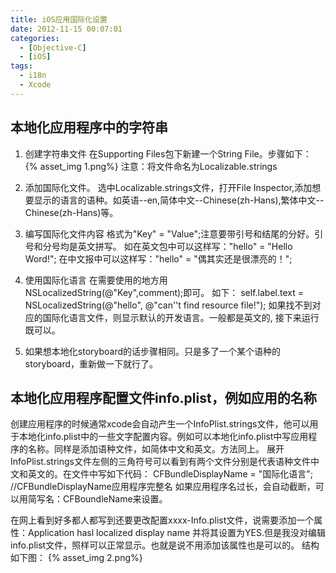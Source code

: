 ```yaml
---
title: iOS应用国际化设置
date: 2012-11-15 00:07:01
categories: 
  - [Objective-C]
  - [iOS]
tags:
  - i18n
  - Xcode
---
```


## 本地化应用程序中的字符串
1. 创建字符串文件
在Supporting Files包下新建一个String File。步骤如下：
{% asset_img 1.png%}
注意：将文件命名为Localizable.strings

2. 添加国际化文件。
选中Localizable.strings文件，打开File Inspector,添加想要显示的语言的语种。如英语--en,简体中文--Chinese(zh-Hans),繁体中文--  Chinese(zh-Hans)等。

3. 编写国际化文件内容
格式为"Key" = "Value";注意要带引号和结尾的分好。引号和分号均是英文拼写。
如在英文包中可以这样写："hello" = "Hello Word!"; 在中文报中可以这样写："hello" = "偶其实还是很漂亮的！";
4. 使用国际化语言
在需要使用的地方用 NSLocalizedString(@"Key",comment);即可。
如下：
self.label.text = NSLocalizedString(@"hello", @"can''t find resource file!"); 
如果找不到对应的国际化语言文件，则显示默认的开发语言。一般都是英文的, 接下来运行既可以。 

5. 如果想本地化storyboard的话步骤相同。只是多了一个某个语种的storyboard，重新做一下就行了。

<!-- more -->

## 本地化应用程序配置文件info.plist，例如应用的名称
创建应用程序的时候通常xcode会自动产生一个InfoPlist.strings文件，他可以用于本地化info.plist中的一些文字配置内容。例如可以本地化info.plist中写应用程序的名称。同样是添加语种文件，如简体中文和英文。方法同上。
展开InfoPlist.strings文件左侧的三角符号可以看到有两个文件分别是代表语种文件中文和英文的。在文件中写如下代码：
CFBundleDisplayName = "国际化语言"; //CFBundleDisplayName应用程序完整名
如果应用程序名过长，会自动截断，可以用简写名：CFBoundleName来设置。
 
在网上看到好多都人都写到还要更改配置xxxx-Info.plist文件，说需要添加一个属性：Application hasl localized display name 并将其设置为YES.但是我没对编辑info.plist文件，照样可以正常显示。也就是说不用添加该属性也是可以的。
结构如下图：
{% asset_img 2.png%}
